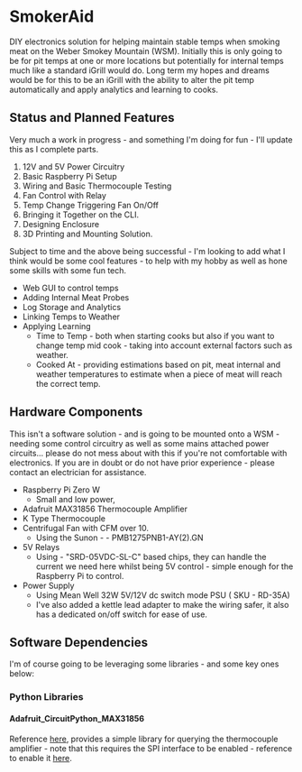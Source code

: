 

# SmokerAid

DIY electronics solution for helping maintain stable temps when smoking meat on the Weber Smokey Mountain (WSM). Initially this is only going to be for pit temps at one or more locations but potentially for internal temps much like a standard iGrill would do.  Long term my hopes and dreams would be for this to be an iGrill with the ability to alter the pit temp automatically and apply analytics and learning to cooks.

## Status and Planned Features

Very much a work in progress - and something I'm doing for fun - I'll update this as I complete parts.

 1. 12V and 5V Power Circuitry
 2. Basic Raspberry Pi Setup
 3. Wiring and Basic Thermocouple Testing
 4. Fan Control with Relay
 5. Temp Change Triggering Fan On/Off
 6. Bringing it Together on the CLI.
 7. Designing Enclosure
 8. 3D Printing and Mounting Solution.

Subject to time and the above being successful - I'm looking to add what I think would be some cool features - to help with my hobby as well as hone some skills with some fun tech.

 - Web GUI to control temps
 - Adding Internal Meat Probes
 - Log Storage and Analytics
 - Linking Temps to Weather
 - Applying Learning
	 - Time to Temp - both when starting cooks but also if you want to change temp mid cook -  taking into account external factors such as weather.
	 - Cooked At - providing estimations based on pit, meat internal and weather temperatures to estimate when a piece of meat will reach the correct temp.

## Hardware Components
This isn't a software solution - and is going to be mounted onto a WSM - needing some control circuitry as well as some mains attached power circuits... please do not mess about with this if you're not comfortable with electronics. If you are in doubt or do not have prior experience - please contact an electrician for assistance.

 - Raspberry Pi Zero W
	 - Small and low power,
 - Adafruit MAX31856 Thermocouple Amplifier
 - K Type Thermocouple
 - Centrifugal Fan with CFM over 10.
	 - Using the Sunon - -   PMB1275PNB1-AY(2).GN
- 5V Relays
	- Using - "SRD-05VDC-SL-C" based chips, they can handle the current we need here whilst being 5V control - simple enough for the Raspberry Pi to control.
 - Power Supply
	 - Using Mean Well  32W 5V/12V dc switch mode PSU ( SKU - RD-35A)
	 - I've also added a kettle lead adapter to make the wiring safer, it also has a dedicated on/off switch for ease of use.

## Software Dependencies
I'm of course going to be leveraging some libraries  - and some key ones below:

### Python Libraries

#### Adafruit_CircuitPython_MAX31856

Reference [here](https://github.com/adafruit/Adafruit_CircuitPython_MAX31856), provides a simple library for querying the thermocouple amplifier - note that this requires the SPI interface to be enabled - reference to enable it  [here](https://www.raspberrypi-spy.co.uk/2014/08/enabling-the-spi-interface-on-the-raspberry-pi/).
